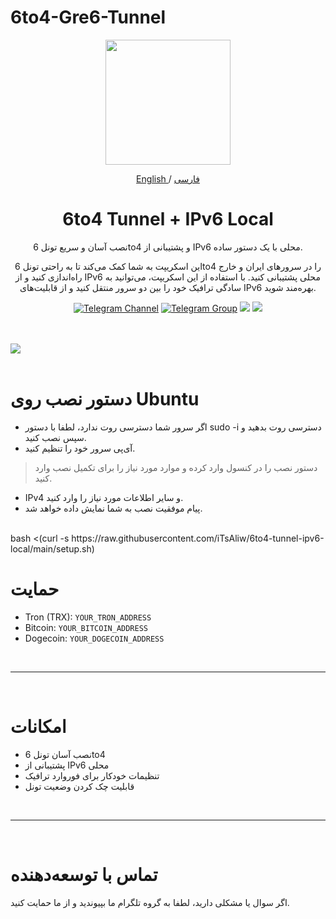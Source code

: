 # 6to4-Gre6-Tunnel

<p align="center">
  <a href="https://github.com/iTsAliw/6to4-tunnel-ipv6-local" target="_blank" rel="noopener noreferrer">
    <picture>
      <source media="(prefers-color-scheme: dark)" srcset="">
      <img width="200" height="200" src="https://user-images.githubusercontent.com/27927279/227711552-d2bc1089-5666-477b-9be7-d7e50a5286dc.png">
    </picture>
  </a>
</p>

<p align="center">
	<a href="./README.md">
	English
	</a>
	/
	<a href="./README-fa.md">
	فارسی
	</a>
</p>

<h1 align="center">6to4 Tunnel + IPv6 Local</h1>

<p align="center">
نصب آسان و سریع تونل 6to4 و پشتیبانی از IPv6 محلی با یک دستور ساده.
</p>

<p align="center">
این اسکریپت به شما کمک می‌کند تا به راحتی تونل 6to4 را در سرورهای ایران و خارج راه‌اندازی کنید و از IPv6 محلی پشتیبانی کنید. با استفاده از این اسکریپت، می‌توانید به سادگی ترافیک خود را بین دو سرور منتقل کنید و از قابلیت‌های IPv6 بهره‌مند شوید.
</p>

<div align=center>

[![Telegram Channel](https://img.shields.io/endpoint?label=Channel&style=flat-square&url=https%3A%2F%2Ftg.sumanjay.workers.dev%2FiTsAliw&color=blue)](https://telegram.dog/iTsAliw)
[![Telegram Group](https://img.shields.io/endpoint?color=neon&label=Support%20Group&style=flat-square&url=https%3A%2F%2Ftg.sumanjay.workers.dev%2FiTsAliwGroup)](https://telegram.dog/iTsAliwGroup)
<img src="https://img.shields.io/github/license/iTsAliw/6to4-tunnel-ipv6-local?style=flat-square" />
<img src="https://img.shields.io/github/v/release/iTsAliw/6to4-tunnel-ipv6-local.svg" />
</div>

<br>
<br>
    <a align="center">
        <img src="https://github.com/iTsAliw/6to4-tunnel-ipv6-local/assets/27927279/f6635ea5-ab26-4c64-a7b8-952203f79763" />
    </a>     
<br>
<br>

# دستور نصب روی Ubuntu

- اگر سرور شما دسترسی روت ندارد، لطفا با دستور sudo -i دسترسی روت بدهید و سپس نصب کنید.
- آی‌پی سرور خود را تنظیم کنید.
> دستور نصب را در کنسول وارد کرده و موارد مورد نیاز را برای تکمیل نصب وارد کنید.
- IPv4 و سایر اطلاعات مورد نیاز را وارد کنید.
- پیام موفقیت نصب به شما نمایش داده خواهد شد.

<br>
bash <(curl -s https://raw.githubusercontent.com/iTsAliw/6to4-tunnel-ipv6-local/main/setup.sh)
<br>


# حمایت

- Tron (TRX): `YOUR_TRON_ADDRESS`
- Bitcoin: `YOUR_BITCOIN_ADDRESS`
- Dogecoin: `YOUR_DOGECOIN_ADDRESS`

<br>
<hr>
<br>

# امکانات

- نصب آسان تونل 6to4
- پشتیبانی از IPv6 محلی
- تنظیمات خودکار برای فوروارد ترافیک
- قابلیت چک کردن وضعیت تونل

<br>
<hr>
<br>

# تماس با توسعه‌دهنده

اگر سوال یا مشکلی دارید، لطفا به گروه تلگرام ما بپیوندید و از ما حمایت کنید.





